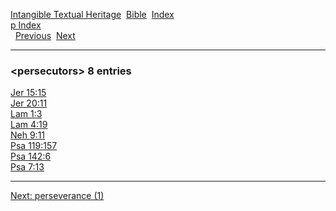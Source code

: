 [Intangible Textual Heritage](../../index)  [Bible](../index) 
[Index](index)   
[p Index](_p_)  
  [Previous](c08433)  [Next](c08435) 

------------------------------------------------------------------------

### &lt;persecutors&gt; 8 entries

[Jer 15:15](../kjv/jer015.htm#015)  
[Jer 20:11](../kjv/jer020.htm#011)  
[Lam 1:3](../kjv/lam001.htm#003)  
[Lam 4:19](../kjv/lam004.htm#019)  
[Neh 9:11](../kjv/neh009.htm#011)  
[Psa 119:157](../kjv/psa119.htm#157)  
[Psa 142:6](../kjv/psa142.htm#006)  
[Psa 7:13](../kjv/psa007.htm#013)  

------------------------------------------------------------------------

[Next: perseverance (1)](c08435)
